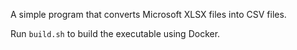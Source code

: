 A simple program that converts Microsoft XLSX files into CSV files.

Run `build.sh` to build the executable using Docker.

